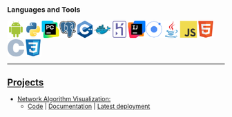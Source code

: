 <!--### Hi there 👋 I'm Alex!

### I'm a soon to be University of Toronto Math & CS BSA graduate!

---

- 🔭 I’m currently working on getting some work experience in software development
- 🌱 I’m currently learning Computational Topology, TensorFlow
- 📫 How to reach me: alex7285@gmail.com
- 😄 2020 goals: Get my TensorFlow certification
---
-->
### Languages and Tools
<a href=#><img src ="https://github.com/devicons/devicon/blob/master/icons/android/android-original.svg" width="40" height="40" title="Android Studio" /><img src ="https://github.com/devicons/devicon/blob/master/icons/python/python-original.svg" width = "40" height = "40" title = "Python" /><img src ="https://github.com/devicons/devicon/blob/master/icons/pycharm/pycharm-original.svg" width = "40" height = "40" title="PyCharm" /><img src ="https://github.com/devicons/devicon/blob/master/icons/postgresql/postgresql-original.svg" width = "40" height = "40" title = "PostGreSQL"/><img src ="https://github.com/devicons/devicon/blob/master/icons/cplusplus/cplusplus-original.svg" width = "40" height = "40" title = "C++"/><img src ="https://github.com/devicons/devicon/blob/master/icons/docker/docker-original.svg" width = "40" height = "40" title = "Docker"/><img src ="https://github.com/devicons/devicon/blob/master/icons/heroku/heroku-original.svg" width = "40" height = "40" title="Heroku"/><img src ="https://github.com/devicons/devicon/blob/master/icons/intellij/intellij-original.svg" width = "40" height = "40" title = "IntelliJ"/><img src ="https://github.com/devicons/devicon/blob/master/icons/ionic/ionic-original.svg" width = "40" height = "40"/><img src ="https://github.com/devicons/devicon/blob/master/icons/java/java-original.svg" width = "40" height = "40" title="Java"/><img src ="https://github.com/devicons/devicon/blob/master/icons/javascript/javascript-original.svg" width = "40" height = "40" title = "Javascript"/><img src ="https://github.com/devicons/devicon/blob/master/icons/html5/html5-original.svg" width = "40" height = "40" title= "HTML5"/><img src ="https://github.com/devicons/devicon/blob/master/icons/c/c-original.svg" width = "40" height = "40" title="C"/><img src ="https://github.com/devicons/devicon/blob/master/icons/css3/css3-original.svg" height = "40" width = "40" title="CSS"/>
<!--
<img src ="" height = "40" width = "40">
<img src ="" height = "40" width = "40">
<img src ="" height = "40" width = "40">
<img src ="" height = "40" width = "40">
<img src ="" height = "40" width = "40">

- Verilog
- XML
- Node.js
- Firebase
- React
- Unix systems programming
-->

---

## Projects
- Network Algorithm Visualization:
  - [Code](https://github.com/alexandreLamarre/Network-Algorithm-Visualization) | [Documentation](https://github.com/alexandreLamarre/Network-Algorithm-Visualization/blob/master/README.md) | [Latest deployment](https://alexandrelamarre.github.io/Network-Algorithm-Visualization/) </pre>
<!--
<br>
 <p>
 <img align="right" width="70%" height="70%" VSPACE = "50" src="https://github.com/alexandreLamarre/alexandreLamarre/blob/master/demo.gif"/>
 A computational engine that combines a flexible and powerful interpreter with symbolic computation and numerical analysis to produce a tool for educational purposes as well as a simple, quick tool to visualize complex scientific data.


- [Code](https://github.com/alexandreLamarre/NE-web-engine)

- [Latest Deployment]()


<br/>
<br/>
<br/>
<br/>
<br/>
<br/>
<br/>
<br/>

---

## Github stats


<img align="left" alt="alexandreLamarre's Github Stats" src="https://github-readme-stats.vercel.app/api?username=alexandreLamarre&hide=contribs,prs" />

[![Top Langs](https://github-readme-stats.vercel.app/api/top-langs/?username=alexandreLamarre&layout=compact)](https://github.com/anuraghazra/github-readme-stats)

---

-->
<!--

**alexandreLamarre/alexandreLamarre** is a ✨ _special_ ✨ repository because its `README.md` (this file) appears on your GitHub profile.

Here are some ideas to get you started:

- 🔭 I’m currently working on ...
- 🌱 I’m currently learning ...
- 👯 I’m looking to collaborate on ...
- 🤔 I’m looking for help with ...
- 💬 Ask me about ...
- 📫 How to reach me: ...
- 😄 Pronouns: ...
- ⚡ Fun fact: ...

[logo] : https://github.com/devicons/devicon/blob/master/icons/android/android-original.svg
-->
